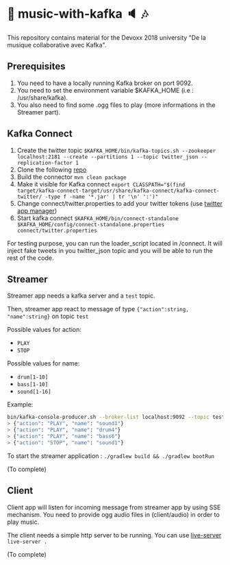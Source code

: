 # :musical_note: music-with-kafka :speaker: :notes:
This repository contains material for the Devoxx 2018 university "De la musique collaborative avec Kafka".

## Prerequisites
1. You need to have a locally running Kafka broker on port 9092.
2. You need to set the environment variable $KAFKA_HOME (i.e : /usr/share/kafka).
3. You also need to find some .ogg files to play (more informations in the Streamer part).

## Kafka Connect
1. Create the twitter topic `$KAFKA_HOME/bin/kafka-topics.sh --zookeeper localhost:2181 --create --partitions 1 --topic twitter_json --replication-factor 1`
2. Clone the following [repo](https://github.com/jcustenborder/kafka-connect-twitter)
3. Build the connector `mvn clean package`
4. Make it visible for Kafka connect `export CLASSPATH="$(find target/kafka-connect-target/usr/share/kafka-connect/kafka-connect-twitter/ -type f -name '*.jar' | tr '\n' ':')"` 
5. Change connect/twitter.properties to add your twitter tokens (use [twitter app manager](https://apps.twitter.com/))
6. Start kafka connect `$KAFKA_HOME/bin/connect-standalone $KAFKA_HOME/config/connect-standalone.properties connect/twitter.properties`

For testing purpose, you can run the loader_script located in /connect. It will inject fake tweets in you twitter_json topic and you will be able to run the rest of the code.

## Streamer

Streamer app needs a kafka server and a `test` topic.

Then, streamer app react to message of type `{"action":string, "name":string}` on topic `test`

Possible values for action: 
* `PLAY`
* `STOP`

Possible values for name:
* `drum[1-10]`
* `bass[1-10]`
* `sound[1-16]`

Example:

``` sh
bin/kafka-console-producer.sh --broker-list localhost:9092 --topic test
> {"action": "PLAY", "name": "sound1"}
> {"action": "PLAY", "name": "drum4"}
> {"action": "PLAY", "name": "bass6"}
> {"action": "STOP", "name": "sound1"}
```

To start the streamer application :
`./gradlew build && ./gradlew bootRun`

(To complete)

## Client

Client app will listen for incoming message from streamer app by using SSE mechanism.
You need to provide ogg audio files in (client/audio) in order to play music.

The client needs a simple http server to be running.
You can use [live-server](https://www.npmjs.com/package/live-server)
`live-server .`

(To complete)
